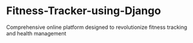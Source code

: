 # Fitness-Tracker-using-Django
Comprehensive online platform designed to revolutionize fitness tracking and health management
